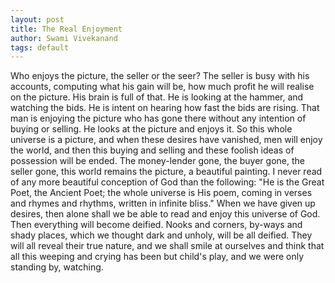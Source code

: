 ```yaml
---
layout: post
title: The Real Enjoyment
author: Swami Vivekanand
tags: default
---
```

Who enjoys the picture, the seller or the seer? The seller is busy with his accounts, computing what his gain will be, how much profit he will realise on the picture. His brain is full of that. He is looking at the hammer, and watching the bids. He is intent on hearing how fast the bids are rising. That man is enjoying the picture who has gone there without any intention of buying or selling. He looks at the picture and enjoys it. So this whole universe is a picture, and when these desires have vanished, men will enjoy the world, and then this buying and selling and these foolish ideas of possession will be ended. The money-lender gone, the buyer gone, the seller gone, this world remains the picture, a beautiful painting. I never read of any more beautiful conception of God than the following: "He is the Great Poet, the Ancient Poet; the whole universe is His poem, coming in verses and rhymes and rhythms, written in infinite bliss." When we have given up desires, then alone shall we be able to read and enjoy this universe of God. Then everything will become deified. Nooks and corners, by-ways and shady places, which we thought dark and unholy, will be all deified. They will all reveal their true nature, and we shall smile at ourselves and think that all this weeping and crying has been but child's play, and we were only standing by, watching.